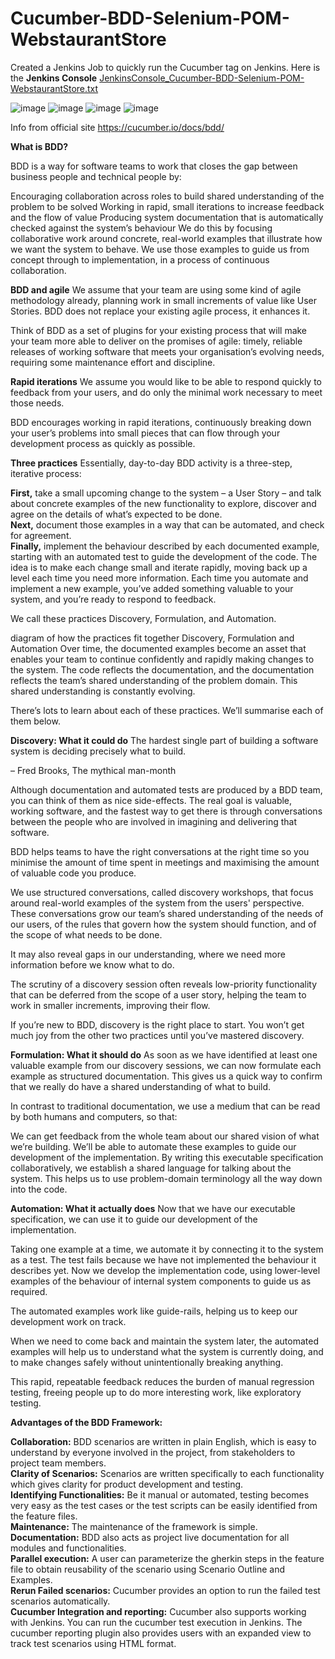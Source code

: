 # Cucumber-BDD-Selenium-POM-WebstaurantStore
Created a Jenkins Job to quickly run the Cucumber tag on Jenkins. Here is the 
**Jenkins Console** [JenkinsConsole_Cucumber-BDD-Selenium-POM-WebstaurantStore.txt](https://github.com/Vinitha-Bollam/Cucumber-BDD-Selenium-POM-WebstaurantStore/files/10370409/JenkinsConsole_Cucumber-BDD-Selenium-POM-WebstaurantStore.txt)

![image](https://user-images.githubusercontent.com/108022872/211241057-95e0c665-6373-4476-bb40-99b811d89bf2.png)
![image](https://user-images.githubusercontent.com/108022872/211241140-592eb01e-0354-417f-a885-147e32ca2ee6.png)
![image](https://user-images.githubusercontent.com/108022872/211243587-1b7f3695-d252-43c2-9051-842e30adada7.png)
![image](https://user-images.githubusercontent.com/108022872/211243623-ec74b0e8-d032-4e81-b96a-f727cea364c1.png)

Info from official site https://cucumber.io/docs/bdd/ 

**What is BDD?**

BDD is a way for software teams to work that closes the gap between business people and technical people by:

Encouraging collaboration across roles to build shared understanding of the problem to be solved
Working in rapid, small iterations to increase feedback and the flow of value
Producing system documentation that is automatically checked against the system’s behaviour
We do this by focusing collaborative work around concrete, real-world examples that illustrate how we want the system to behave. We use those examples to guide us from concept through to implementation, in a process of continuous collaboration.

**BDD and agile**
We assume that your team are using some kind of agile methodology already, planning work in small increments of value like User Stories. BDD does not replace your existing agile process, it enhances it.

Think of BDD as a set of plugins for your existing process that will make your team more able to deliver on the promises of agile: timely, reliable releases of working software that meets your organisation’s evolving needs, requiring some maintenance effort and discipline.

**Rapid iterations**
We assume you would like to be able to respond quickly to feedback from your users, and do only the minimal work necessary to meet those needs.

BDD encourages working in rapid iterations, continuously breaking down your user’s problems into small pieces that can flow through your development process as quickly as possible.

**Three practices**
Essentially, day-to-day BDD activity is a three-step, iterative process:

**First,** take a small upcoming change to the system – a User Story – and talk about concrete examples of the new functionality to explore, discover and agree on the details of what’s expected to be done.<br />
**Next,** document those examples in a way that can be automated, and check for agreement.<br />
**Finally,** implement the behaviour described by each documented example, starting with an automated test to guide the development of the code.
The idea is to make each change small and iterate rapidly, moving back up a level each time you need more information. Each time you automate and implement a new example, you’ve added something valuable to your system, and you’re ready to respond to feedback.<br />

We call these practices Discovery, Formulation, and Automation.

diagram of how the practices fit together
Discovery, Formulation and Automation
Over time, the documented examples become an asset that enables your team to continue confidently and rapidly making changes to the system. The code reflects the documentation, and the documentation reflects the team’s shared understanding of the problem domain. This shared understanding is constantly evolving.

There’s lots to learn about each of these practices. We’ll summarise each of them below.

**Discovery: What it could do**
The hardest single part of building a software system is deciding precisely what to build.

– Fred Brooks, The mythical man-month

Although documentation and automated tests are produced by a BDD team, you can think of them as nice side-effects. The real goal is valuable, working software, and the fastest way to get there is through conversations between the people who are involved in imagining and delivering that software.

BDD helps teams to have the right conversations at the right time so you minimise the amount of time spent in meetings and maximising the amount of valuable code you produce.

We use structured conversations, called discovery workshops, that focus around real-world examples of the system from the users' perspective. These conversations grow our team’s shared understanding of the needs of our users, of the rules that govern how the system should function, and of the scope of what needs to be done.

It may also reveal gaps in our understanding, where we need more information before we know what to do.

The scrutiny of a discovery session often reveals low-priority functionality that can be deferred from the scope of a user story, helping the team to work in smaller increments, improving their flow.

If you’re new to BDD, discovery is the right place to start. You won’t get much joy from the other two practices until you’ve mastered discovery.

**Formulation: What it should do**
As soon as we have identified at least one valuable example from our discovery sessions, we can now formulate each example as structured documentation. This gives us a quick way to confirm that we really do have a shared understanding of what to build.

In contrast to traditional documentation, we use a medium that can be read by both humans and computers, so that:

We can get feedback from the whole team about our shared vision of what we’re building.
We’ll be able to automate these examples to guide our development of the implementation.
By writing this executable specification collaboratively, we establish a shared language for talking about the system. This helps us to use problem-domain terminology all the way down into the code.

**Automation: What it actually does**
Now that we have our executable specification, we can use it to guide our development of the implementation.

Taking one example at a time, we automate it by connecting it to the system as a test. The test fails because we have not implemented the behaviour it describes yet. Now we develop the implementation code, using lower-level examples of the behaviour of internal system components to guide us as required.

The automated examples work like guide-rails, helping us to keep our development work on track.

When we need to come back and maintain the system later, the automated examples will help us to understand what the system is currently doing, and to make changes safely without unintentionally breaking anything.

This rapid, repeatable feedback reduces the burden of manual regression testing, freeing people up to do more interesting work, like exploratory testing.

**Advantages of the BDD Framework:**

**Collaboration:** BDD scenarios are written in plain English, which is easy to understand by everyone involved in the project, from stakeholders to project team members.<br />
**Clarity of Scenarios:** Scenarios are written specifically to each functionality which gives clarity for product development and testing.<br />
**Identifying Functionalities:** Be it manual or automated, testing becomes very easy as the test cases or the test scripts can be easily identified from the feature files.<br />
**Maintenance:** The maintenance of the framework is simple.<br />
**Documentation:** BDD also acts as project live documentation for all modules and functionalities.<br />
**Parallel execution:** A user can parameterize the gherkin steps in the feature file to obtain reusability of the scenario using Scenario Outline and Examples.<br />
**Rerun Failed scenarios:** Cucumber provides an option to run the failed test scenarios automatically.<br />
**Cucumber Integration and reporting:** Cucumber also supports working with Jenkins. You can run the cucumber test execution in Jenkins. The cucumber reporting plugin also provides users with an expanded view to track test scenarios using HTML format.<br />


